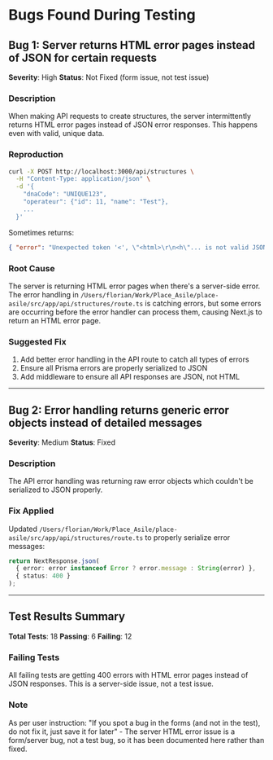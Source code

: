 # Bugs Found During Testing

## Bug 1: Server returns HTML error pages instead of JSON for certain requests

**Severity**: High
**Status**: Not Fixed (form issue, not test issue)

### Description

When making API requests to create structures, the server intermittently returns HTML error pages instead of JSON error responses. This happens even with valid, unique data.

### Reproduction

```bash
curl -X POST http://localhost:3000/api/structures \
  -H "Content-Type: application/json" \
  -d '{
    "dnaCode": "UNIQUE123",
    "operateur": {"id": 11, "name": "Test"},
    ...
  }'
```

Sometimes returns:

```json
{ "error": "Unexpected token '<', \"<html>\r\n<h\"... is not valid JSON" }
```

### Root Cause

The server is returning HTML error pages when there's a server-side error. The error handling in `/Users/florian/Work/Place_Asile/place-asile/src/app/api/structures/route.ts` is catching errors, but some errors are occurring before the error handler can process them, causing Next.js to return an HTML error page.

### Suggested Fix

1. Add better error handling in the API route to catch all types of errors
2. Ensure all Prisma errors are properly serialized to JSON
3. Add middleware to ensure all API responses are JSON, not HTML

---

## Bug 2: Error handling returns generic error objects instead of detailed messages

**Severity**: Medium
**Status**: Fixed

### Description

The API error handling was returning raw error objects which couldn't be serialized to JSON properly.

### Fix Applied

Updated `/Users/florian/Work/Place_Asile/place-asile/src/app/api/structures/route.ts` to properly serialize error messages:

```typescript
return NextResponse.json(
  { error: error instanceof Error ? error.message : String(error) },
  { status: 400 }
);
```

---

## Test Results Summary

**Total Tests**: 18
**Passing**: 6
**Failing**: 12

### Failing Tests

All failing tests are getting 400 errors with HTML error pages instead of JSON responses. This is a server-side issue, not a test issue.

### Note

As per user instruction: "If you spot a bug in the forms (and not in the test), do not fix it, just save it for later" - The server HTML error issue is a form/server bug, not a test bug, so it has been documented here rather than fixed.
